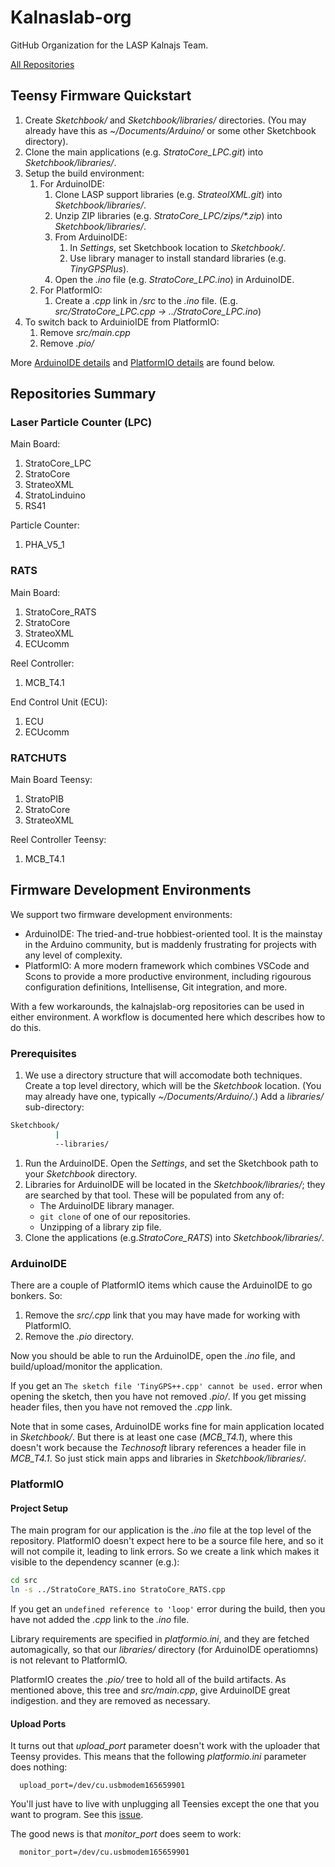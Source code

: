 # Kalnaslab-org
GitHub Organization for the LASP Kalnajs Team.

[All Repositories](https://github.com/orgs/kalnajslab-org/repositories)

## Teensy Firmware Quickstart

1. Create *Sketchbook/* and *Sketchbook/libraries/* directories.
   (You may already have this as *~/Documents/Arduino/* or some other Sketchbook directory).
1. Clone the main applications (e.g. *StratoCore_LPC.git*) into *Sketchbook/libraries/*.
1. Setup the build environment:
    1. For ArduinoIDE:
        1. Clone LASP support libraries (e.g. *StrateolXML.git*) into *Sketchbook/libraries/*.
        1. Unzip ZIP libraries (e.g. *StratoCore_LPC/zips/\*.zip*) into *Sketchbook/libraries/*.
        1. From ArduinoIDE:
            1. In *Settings*, set Sketchbook location to *Sketchbook/*.
            1. Use library manager to install standard libraries (e.g. *TinyGPSPlus*).
        1. Open the *.ino* file (e.g. *StratoCore_LPC.ino*) in ArduinoIDE.
    1. For PlatformIO:
        1. Create a *.cpp* link in */src* to the *.ino* file. (E.g. *src/StratoCore_LPC.cpp -> ../StratoCore_LPC.ino*)
1. To switch back to ArduinioIDE from PlatformIO:
    1. Remove *src/main.cpp*
    2. Remove *.pio/* 

More [ArduinoIDE details](#arduinoide) and [PlatformIO details](#platformio) are found below.

## Repositories Summary

### Laser Particle Counter (LPC)
Main Board:
1. StratoCore_LPC
2. StratoCore
3. StrateoXML
4. StratoLinduino
5. RS41

Particle Counter:
1. PHA_V5_1

### RATS
Main Board:
1. StratoCore_RATS
2. StratoCore
3. StrateoXML
4. ECUcomm

Reel Controller:
1. MCB_T4.1

End Control Unit (ECU):
1. ECU
2. ECUcomm

### RATCHUTS
Main Board Teensy:
1. StratoPIB
2. StratoCore
3. StrateoXML

Reel Controller Teensy:
1. MCB_T4.1

## Firmware Development Environments

We support two firmware development environments:
- ArduinoIDE: The tried-and-true hobbiest-oriented tool. It is the mainstay in the Arduino community,
  but is maddenly frustrating for projects with any level of complexity.
- PlatformIO: A more modern framework which combines VSCode and Scons to provide a more productive
  environment, including rigourous configuration definitions, Intellisense, Git integration,
  and more.

With a few workarounds, the kalnajslab-org repositories can be used in either environment. A
workflow is documented here which describes how to do this.

### Prerequisites

1. We use a directory structure that will accomodate both techniques.
   Create a top level directory, which will be the *Sketchbook* location.
   (You may already have one, typically *~/Documents/Arduino/*.) Add a *libraries/* sub-directory:
```sh
Sketchbook/ 
          |
          --libraries/
```
1. Run the ArduinoIDE. Open the *Settings*, and set the Sketchbook path to your
   *Sketchbook* directory.
1. Libraries for ArduinoIDE will be located in the *Sketchbook/libraries/*;
   they are searched by that tool. These will be populated from any of:
   - The ArduinoIDE library manager.
   - `git clone` of one of our repositories.
   - Unzipping of a library zip file.
1. Clone the applications (e.g.*StratoCore_RATS*) into *Sketchbook/libraries/*.

### ArduinoIDE

There are a couple of PlatformIO items which cause the ArduinoIDE to
go bonkers. So:
1. Remove the *src/.cpp* link that you may have made for working with PlatformIO.
2. Remove the *.pio* directory.

Now you should be able to run the ArduinoIDE, open the *.ino* file, and build/upload/monitor the
application.

If you get an `The sketch file 'TinyGPS++.cpp' cannot be used.` error when
opening the sketch, then you have not removed *.pio/*. If you get missing
header files, then you have not removed the *.cpp* link.

Note that in some cases, ArduinoIDE works fine for main application located in
*Sketchbook/*. But there is at least one case (*MCB_T4.1*), where this doesn't
work because the *Technosoft* library references a header file in *MCB_T4.1*.
So just stick main apps and libraries in *Sketchbook/libraries/*.

### PlatformIO

#### Project Setup

The main program for our application is the *.ino* file at the top level of the
repository. PlatformIO doesn't expect here to be a source file here, and so it will
not compile it, leading to link errors. So we create a link which makes it visible 
to the dependency scanner (e.g.):

```sh
cd src
ln -s ../StratoCore_RATS.ino StratoCore_RATS.cpp
```
If you get an `undefined reference to 'loop'` error during the build,
then you have not added the *.cpp* link to the *.ino* file.

Library requirements are specified in *platformio.ini*, and they are
fetched automagically, so that our *libraries/* directory (for ArduinoIDE
operatiomns) is not relevant to PlatformIO.

PlatformIO creates the *.pio/* tree to hold all of the build artifacts.
As mentioned above, this tree and *src/main.cpp*, give ArduinoIDE great 
indigestion. and they are removed as necessary. 

#### Upload Ports

It turns out that _upload_port_ parameter doesn't work with the uploader that Teensy 
provides. This means that the following _platformio.ini_ parameter does nothing:
```
  upload_port=/dev/cu.usbmodem165659901
```
You'll just have to live with unplugging all Teensies except the one that
you want to program. See this [issue](https://github.com/platformio/platform-teensy/issues/44).


The good news is that _monitor_port_ does seem to work:
```
  monitor_port=/dev/cu.usbmodem165659901
```


